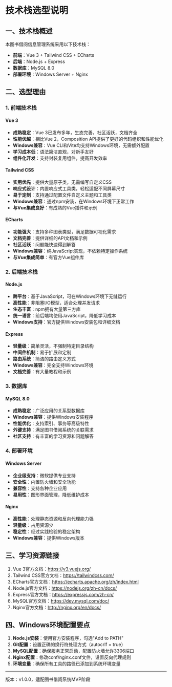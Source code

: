 # 技术栈选型说明

## 一、技术栈概述

本图书借阅信息管理系统采用以下技术栈：
- **前端**：Vue 3 + Tailwind CSS + ECharts
- **后端**：Node.js + Express
- **数据库**：MySQL 8.0
- **部署环境**：Windows Server + Nginx

## 二、选型理由

### 1. 前端技术栈

#### Vue 3
- **成熟稳定**：Vue 3已发布多年，生态完善，社区活跃，文档齐全
- **性能优越**：相比Vue 2，Composition API提供了更好的代码组织和性能优化
- **Windows兼容**：Vue CLI和Vite均支持Windows环境，无需额外配置
- **学习成本低**：语法简洁直观，对新手友好
- **组件化开发**：支持封装复用组件，提高开发效率

#### Tailwind CSS
- **实用优先**：提供大量原子类，无需编写自定义CSS
- **响应式设计**：内置响应式工具类，轻松适配不同屏幕尺寸
- **易于定制**：支持通过配置文件自定义主题和工具类
- **Windows兼容**：通过npm安装，在Windows环境下正常工作
- **与Vue集成良好**：有成熟的Vue插件和示例

#### ECharts
- **功能强大**：支持多种图表类型，满足数据可视化需求
- **文档完善**：提供详细的API文档和示例
- **社区活跃**：问题能快速得到解答
- **Windows兼容**：纯JavaScript实现，不依赖特定操作系统
- **与Vue集成简单**：有官方Vue组件库

### 2. 后端技术栈

#### Node.js
- **跨平台**：基于JavaScript，可在Windows环境下无缝运行
- **高性能**：非阻塞I/O模型，适合处理并发请求
- **生态丰富**：npm拥有大量第三方库
- **统一语言**：前后端均使用JavaScript，降低学习成本
- **Windows支持**：官方提供Windows安装包和详细文档

#### Express
- **轻量级**：简单灵活，不强制特定目录结构
- **中间件机制**：易于扩展和定制
- **路由系统**：简洁的路由定义方式
- **Windows兼容**：完全支持Windows环境
- **文档完善**：有大量教程和示例

### 3. 数据库

#### MySQL 8.0
- **成熟稳定**：广泛应用的关系型数据库
- **Windows兼容**：提供Windows安装程序
- **性能优化**：支持索引、事务等高级特性
- **外键支持**：满足图书借阅系统的关联需求
- **社区支持**：有丰富的学习资源和问题解答

### 4. 部署环境

#### Windows Server
- **企业级支持**：微软提供专业支持
- **安全性**：内置防火墙和安全功能
- **兼容性**：支持各种企业应用
- **易用性**：图形界面管理，降低维护成本

#### Nginx
- **高性能**：处理静态资源和反向代理能力强
- **轻量级**：占用资源少
- **稳定性**：经过实践检验的稳定架构
- **Windows兼容**：提供Windows版本

## 三、学习资源链接

1. Vue 3官方文档：https://v3.vuejs.org/
2. Tailwind CSS官方文档：https://tailwindcss.com/
3. ECharts官方文档：https://echarts.apache.org/zh/index.html
4. Node.js官方文档：https://nodejs.org/zh-cn/docs/
5. Express官方文档：https://expressjs.com/zh-cn/
6. MySQL官方文档：https://dev.mysql.com/doc/
7. Nginx官方文档：http://nginx.org/en/docs/

## 四、Windows环境配置要点

1. **Node.js安装**：使用官方安装程序，勾选"Add to PATH"
2. **Git配置**：设置正确的换行符处理方式（autocrlf = true）
3. **MySQL配置**：确保服务正常启动，配置防火墙允许3306端口
4. **Nginx配置**：修改conf/nginx.conf文件，设置反向代理规则
5. **环境变量**：确保所有工具的路径已添加到系统环境变量

---
版本：v1.0.0，适配图书借阅系统MVP阶段